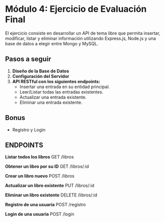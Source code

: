 # Módulo 4: Ejercicio de Evaluación Final 

El ejercicio consiste en desarrollar un API de tema libre que permita insertar,
modificar, listar y eliminar información utilizando Express.js, Node.js y una base de datos a elegir
entre Mongo y MySQL.

## Pasos a seguir
1. **Diseño de la Base de Datos**
2. **Configuración del Servidor**
3. **API RESTful con los siguientes endpoints:**
   - Insertar una entrada en su entidad principal.
   - Leer/Listar todas las entradas existentes.
   - Actualizar una entrada existente.
   - Eliminar una entrada existente.

## Bonus
- Registro y Login

## ENDPOINTS
**Listar todos los libros**
GET /libros

**Obtener un libro por su ID**
GET /libros/:id

**Crear un libro nuevo**
POST /libros

**Actualizar un libro existente**
PUT /libros/:id

**Eliminar un libro existente**
DELETE /libros/:id

**Registro de una usuaria**
POST /registro

**Login de una usuaria**
POST /login